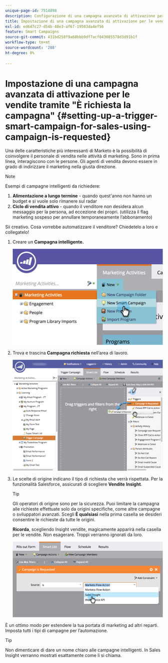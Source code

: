 ```yaml
---
unique-page-id: 7514898
description: Configurazione di una campagna avanzata di attivazione per le vendite utilizzando "È richiesta una campagna" - Documentazione di Marketo - Documentazione del prodotto
title: Impostazione di una campagna avanzata di attivazione per le vendite tramite "È richiesta la campagna"
exl-id: ed6d7c27-d54b-48e3-af67-19503da4ef56
feature: Smart Campaigns
source-git-commit: 431bd258f9a68bbb9df7acf043085578d3d91b1f
workflow-type: tm+mt
source-wordcount: '288'
ht-degree: 0%

---
```


# Impostazione di una campagna avanzata di attivazione per le vendite tramite &quot;È richiesta la campagna&quot; {#setting-up-a-trigger-smart-campaign-for-sales-using-campaign-is-requested}

Una delle caratteristiche più interessanti di Marketo è la possibilità di coinvolgere il personale di vendita nelle attività di marketing. Sono in prima linea, interagiscono con le persone. Gli agenti di vendita devono essere in grado di indirizzare il marketing nella giusta direzione.

>[!NOTE]
>
>Esempi di campagne intelligenti da richiedere:
>
>1. **Alimentazione a lungo termine** - quando quest&#39;anno non hanno un budget e si vuole solo rimanere sul radar
>1. **Ciclo di vendita attivo** - quando il venditore non desidera alcun messaggio per la persona, ad eccezione dei propri. (utilizza il flag marketing sospeso per annullare temporaneamente l’abbonamento)
>
>Sii creativo. Cosa vorrebbe automatizzare il venditore? Chiedetelo a loro e collegatelo!

1. Creare un **Campagna intelligente.**

   ![](assets/image2015-5-20-16-3a3-3a25.png)

1. Trova e trascina **Campagna richiesta** nell’area di lavoro.

   ![](assets/campaignfilterdrag.png)

1. Le scelte di origine indicano il tipo di richiesta che verrà rispettata. Per la funzionalità Salesforce, assicurati di scegliere **Vendite** **Insight**.

   >[!TIP]
   >
   >Gli operatori di origine sono per la sicurezza. Puoi limitare la campagna alle richieste effettuate solo da origini specifiche, come altre campagne o sviluppatori avanzati. Scegli **È qualsiasi** nella prima casella se desideri consentire le richieste da tutte le origini.
   >
   >**Ricorda**, scegliendo Insight vendite, magicamente apparirà nella casella per le vendite. Non esagerare. Troppi verranno ignorati da loro.

   ![](assets/image2015-5-20-17-3a56-3a56.png)

È un ottimo modo per estendere la tua portata di marketing ad altri reparti. Imposta tutti i tipi di campagne per l’automazione.

>[!TIP]
>
>Non dimenticare di dare un nome chiaro alle campagne intelligenti. In Sales Insight verranno mostrati esattamente come li si chiama.
